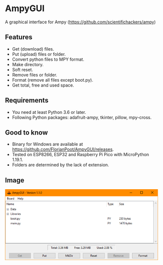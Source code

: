 # AmpyGUI
A graphical interface for Ampy (https://github.com/scientifichackers/ampy)

## Features
* Get (download) files.
* Put (upload) files or folder.
* Convert python files to MPY format.
* Make directory.
* Soft reset.
* Remove files or folder.
* Format (remove all files except boot.py).
* Get total, free and used space.

## Requirements
* You need at least Python 3.6 or later.
* Following Python packages: adafruit-ampy, tkinter, pillow, mpy-cross.

## Good to know
* Binary for Windows are available at https://github.com/FlorianPoot/AmpyGUI/releases.
* Tested on ESP8266, ESP32 and Raspberry Pi Pico with MicroPython 1.19.1.
* Folders are determined by the lack of extension.

## Image
![alt text](https://raw.githubusercontent.com/FlorianPoot/AmpyGUI/master/Image.png)
